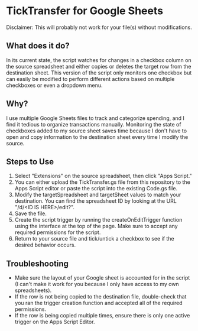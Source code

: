 # TickTransfer for Google Sheets
Disclaimer: This will probably not work for your file(s) without modifications.

## What does it do?
In its current state, the script watches for changes in a checkbox column on the source spreadsheet and either copies or deletes the target row from the destination sheet. This version of the script only monitors one checkbox but can easily be modified to perform different actions based on multiple checkboxes or even a dropdown menu.

## Why?
I use multiple Google Sheets files to track and categorize spending, and I find it tedious to organize transactions manually. Monitoring the state of checkboxes added to my source sheet saves time because I don't have to open and copy information to the destination sheet every time I modify the source.

## Steps to Use
1. Select "Extensions" on the source spreadsheet, then click "Apps Script."
2. You can either upload the TickTransfer.gs file from this repository to the Apps Script editor or paste the script into the existing Code.gs file.
3. Modify the targetSpreadsheet and targetSheet values to match your destination. You can find the spreadsheet ID by looking at the URL "/d/\<ID IS HERE\>/edit?"\.
4. Save the file.
5. Create the script trigger by running the createOnEditTrigger function using the interface at the top of the page. Make sure to accept any required permissions for the script.
6. Return to your source file and tick/untick a checkbox to see if the desired behavior occurs.

## Troubleshooting
- Make sure the layout of your Google sheet is accounted for in the script (I can't make it work for you because I only have access to my own spreadsheets).
- If the row is not being copied to the destination file, double-check that you ran the trigger creation function and accepted all of the required permissions.
- If the row is being copied multiple times, ensure there is only one active trigger on the Apps Script Editor.
